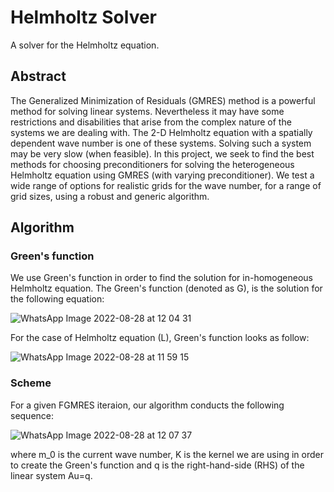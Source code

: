 # Helmholtz Solver
A solver for the Helmholtz equation.

## Abstract
The Generalized Minimization of Residuals (GMRES) method is a powerful method
for solving linear systems. Nevertheless it may have some restrictions and disabilities
that arise from the complex nature of the systems we are dealing with. The 2-D
Helmholtz equation with a spatially dependent wave number is one of these systems.
Solving such a system may be very slow (when feasible). In this project, we seek
to find the best methods for choosing preconditioners for solving the heterogeneous
Helmholtz equation using GMRES (with varying preconditioner). We test a wide
range of options for realistic grids for the wave number, for a range of grid sizes,
using a robust and generic algorithm.

## Algorithm

### Green's function

We use Green's function in order to find the solution for in-homogeneous Helmholtz equation.
The Green's function (denoted as G), is the solution for the following equation:

![WhatsApp Image 2022-08-28 at 12 04 31](https://user-images.githubusercontent.com/73799544/187066379-c0cf65a0-04ed-4221-8399-4ed27fb86187.jpeg)

For the case of Helmholtz equation (L), Green's function looks as follow:

![WhatsApp Image 2022-08-28 at 11 59 15](https://user-images.githubusercontent.com/73799544/187066308-a53700d8-c95c-4a5f-a97a-4845b962e54f.jpeg)

### Scheme

For a given FGMRES iteraion, our algorithm conducts the following sequence:

![WhatsApp Image 2022-08-28 at 12 07 37](https://user-images.githubusercontent.com/73799544/187066476-013f6c03-3b1d-484a-8161-39500f43cbaf.jpeg)

where m_0 is the current wave number, K is the kernel we are using in order to create the Green's function and q is the right-hand-side (RHS) of the linear system Au=q.

